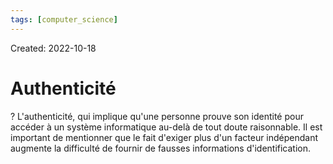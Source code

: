 ```yaml
---
tags: [computer_science] 
---
```

Created: 2022-10-18

# Authenticité

?
L'authenticité, qui implique qu'une personne prouve son identité pour accéder à un système informatique au-delà de tout doute raisonnable. Il est important de mentionner que le fait d'exiger plus d'un facteur indépendant augmente la difficulté de fournir de fausses informations d'identification.
<!--SR:!2023-08-04,177,250-->